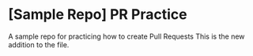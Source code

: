 # [Sample Repo] PR Practice
A sample repo for practicing how to create Pull Requests
This is the new addition to the file.
